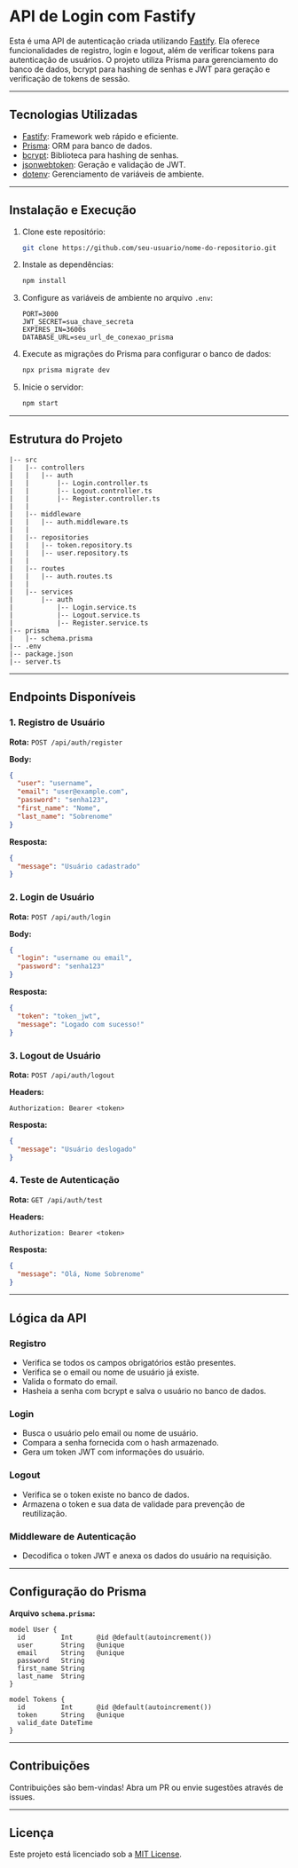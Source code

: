 # API de Login com Fastify

Esta é uma API de autenticação criada utilizando [Fastify](https://www.fastify.io/). Ela oferece funcionalidades de registro, login e logout, além de verificar tokens para autenticação de usuários. O projeto utiliza Prisma para gerenciamento do banco de dados, bcrypt para hashing de senhas e JWT para geração e verificação de tokens de sessão.

---

## Tecnologias Utilizadas

- [Fastify](https://www.fastify.io/): Framework web rápido e eficiente.
- [Prisma](https://www.prisma.io/): ORM para banco de dados.
- [bcrypt](https://github.com/kelektiv/node.bcrypt.js): Biblioteca para hashing de senhas.
- [jsonwebtoken](https://github.com/auth0/node-jsonwebtoken): Geração e validação de JWT.
- [dotenv](https://github.com/motdotla/dotenv): Gerenciamento de variáveis de ambiente.

---

## Instalação e Execução

1. Clone este repositório:
   ```bash
   git clone https://github.com/seu-usuario/nome-do-repositorio.git
   ```

2. Instale as dependências:
   ```bash
   npm install
   ```

3. Configure as variáveis de ambiente no arquivo `.env`:
   ```env
   PORT=3000
   JWT_SECRET=sua_chave_secreta
   EXPIRES_IN=3600s
   DATABASE_URL=seu_url_de_conexao_prisma
   ```

4. Execute as migrações do Prisma para configurar o banco de dados:
   ```bash
   npx prisma migrate dev
   ```

5. Inicie o servidor:
   ```bash
   npm start
   ```

---

## Estrutura do Projeto

```
|-- src
|   |-- controllers
|   |   |-- auth
|   |       |-- Login.controller.ts
|   |       |-- Logout.controller.ts
|   |       |-- Register.controller.ts
|   |
|   |-- middleware
|   |   |-- auth.middleware.ts
|   |
|   |-- repositories
|   |   |-- token.repository.ts
|   |   |-- user.repository.ts
|   |
|   |-- routes
|   |   |-- auth.routes.ts
|   |
|   |-- services
|       |-- auth
|           |-- Login.service.ts
|           |-- Logout.service.ts
|           |-- Register.service.ts
|-- prisma
|   |-- schema.prisma
|-- .env
|-- package.json
|-- server.ts
```

---

## Endpoints Disponíveis

### 1. Registro de Usuário
**Rota:** `POST /api/auth/register`

**Body:**
```json
{
  "user": "username",
  "email": "user@example.com",
  "password": "senha123",
  "first_name": "Nome",
  "last_name": "Sobrenome"
}
```

**Resposta:**
```json
{
  "message": "Usuário cadastrado"
}
```

### 2. Login de Usuário
**Rota:** `POST /api/auth/login`

**Body:**
```json
{
  "login": "username ou email",
  "password": "senha123"
}
```

**Resposta:**
```json
{
  "token": "token_jwt",
  "message": "Logado com sucesso!"
}
```

### 3. Logout de Usuário
**Rota:** `POST /api/auth/logout`

**Headers:**
```
Authorization: Bearer <token>
```

**Resposta:**
```json
{
  "message": "Usuário deslogado"
}
```

### 4. Teste de Autenticação
**Rota:** `GET /api/auth/test`

**Headers:**
```
Authorization: Bearer <token>
```

**Resposta:**
```json
{
  "message": "Olá, Nome Sobrenome"
}
```

---

## Lógica da API

### Registro
- Verifica se todos os campos obrigatórios estão presentes.
- Verifica se o email ou nome de usuário já existe.
- Valida o formato do email.
- Hasheia a senha com bcrypt e salva o usuário no banco de dados.

### Login
- Busca o usuário pelo email ou nome de usuário.
- Compara a senha fornecida com o hash armazenado.
- Gera um token JWT com informações do usuário.

### Logout
- Verifica se o token existe no banco de dados.
- Armazena o token e sua data de validade para prevenção de reutilização.

### Middleware de Autenticação
- Decodifica o token JWT e anexa os dados do usuário na requisição.

---

## Configuração do Prisma
**Arquivo `schema.prisma`:**
```prisma
model User {
  id         Int      @id @default(autoincrement())
  user       String   @unique
  email      String   @unique
  password   String
  first_name String
  last_name  String
}

model Tokens {
  id         Int      @id @default(autoincrement())
  token      String   @unique
  valid_date DateTime
}
```

---

## Contribuições
Contribuições são bem-vindas! Abra um PR ou envie sugestões através de issues.

---

## Licença
Este projeto está licenciado sob a [MIT License](LICENSE).

